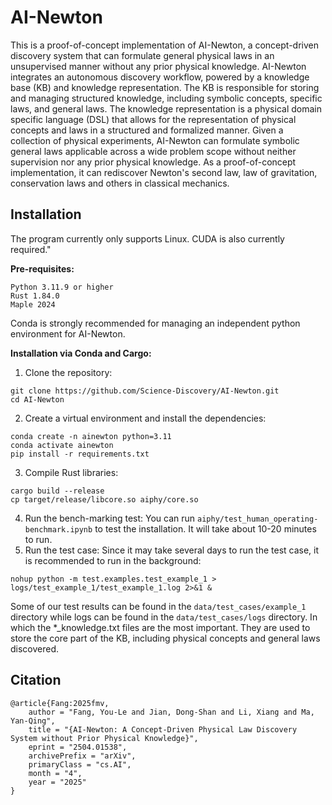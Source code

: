 # AI-Newton

This is a proof-of-concept implementation of AI-Newton, a concept-driven discovery system that can formulate general physical laws in an unsupervised manner without any prior physical knowledge. AI-Newton integrates  an autonomous discovery workflow, powered by a knowledge base (KB) and knowledge representation. The KB is responsible for storing and managing structured knowledge, including symbolic concepts, specific laws, and general laws. The knowledge representation is a physical domain specific language (DSL) that allows for the representation of physical concepts and laws in a structured and formalized manner. Given a collection of physical experiments, AI-Newton can formulate symbolic general laws applicable across a wide problem scope without neither supervision nor any prior physical knowledge. As a proof-of-concept implementation, it can rediscover Newton's second law, law of gravitation, conservation laws and others in classical mechanics.

## Installation
The program currently only supports Linux. CUDA is also currently required."

**Pre-requisites:**
```
Python 3.11.9 or higher
Rust 1.84.0
Maple 2024
```
Conda is strongly recommended for managing an independent python environment for AI-Newton.

**Installation via Conda and Cargo:**

1. Clone the repository:
```
git clone https://github.com/Science-Discovery/AI-Newton.git
cd AI-Newton
```
2. Create a virtual environment and install the dependencies:
```
conda create -n ainewton python=3.11
conda activate ainewton
pip install -r requirements.txt
```
3. Compile Rust libraries:
```
cargo build --release
cp target/release/libcore.so aiphy/core.so
```
4. Run the bench-marking test:
You can run `aiphy/test_human_operating-benchmark.ipynb` to test the installation. It will take about 10-20 minutes to run. 
5. Run the test case:
Since it may take several days to run the test case, it is recommended to run in the background:
```
nohup python -m test.examples.test_example_1 > logs/test_example_1/test_example_1.log 2>&1 &
```
Some of our test results can be found in the `data/test_cases/example_1` directory while logs can be found in the `data/test_cases/logs` directory. In which the *_knowledge.txt files are the most important. They are used to store the core part of the KB, including physical concepts and general laws discovered.


## Citation
```
@article{Fang:2025fmv,
    author = "Fang, You-Le and Jian, Dong-Shan and Li, Xiang and Ma, Yan-Qing",
    title = "{AI-Newton: A Concept-Driven Physical Law Discovery System without Prior Physical Knowledge}",
    eprint = "2504.01538",
    archivePrefix = "arXiv",
    primaryClass = "cs.AI",
    month = "4",
    year = "2025"
}
```